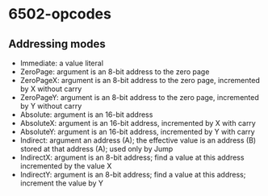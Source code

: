 # 6502-opcodes

## Addressing modes

* Immediate: a value literal
* ZeroPage: argument is an 8-bit address to the zero page
* ZeroPageX: argument is an 8-bit address to the zero page, incremented by X without carry
* ZeroPageY: argument is an 8-bit address to the zero page, incremented by Y without carry
* Absolute: argument is an 16-bit address
* AbsoluteX: argument is an 16-bit address, incremented by X with carry
* AbsoluteY: argument is an 16-bit address, incremented by Y with carry
* Indirect: argument an address (A); the effective value is an address (B) stored at that address (A); used only by Jump
* IndirectX: argument is an 8-bit address; find a value at this address incremented by the value X
* IndirectY: argument is an 8-bit address; find a value at this address; increment the value by Y